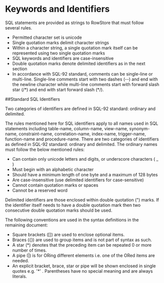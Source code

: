 # Keywords and Identifiers

SQL statements are provided as strings to RowStore that must follow several rules.

-   Permitted character set is unicode
-   Single quotation marks delimit character strings
-   Within a character string, a single quotation mark itself can be represented using two single quotation marks
-   SQL keywords and identifiers are case-insensitive
-   Double quotation marks denote delimited identifiers as in the next section
-   In accordance with SQL-92 standard, comments can be single-line or multi-line. Single-line comments start with two dashes (--) and end with the newline character while multi-line comments start with forward slash star (/\*) and end with start forward slash (\*/).

##Standard SQL Identifiers

Two categories of identifiers are defined in SQL-92 standard: ordinary and delimited.

The rules mentioned here for SQL identifiers apply to all names used in SQL statements including table-name, column-name, view-name, synonym-name, constraint-name, correlation-name, index-name, trigger-name, function-name and procedure-name. There are two categories of identifiers as defined in SQL-92 standard: ordinary and delimited. The ordinary names must follow the below mentioned rules:

-   Can contain only unicode letters and digits, or underscore characters ( \_ )
-   Must begin with an alphabetic character
-   Should have a minimum length of one byte and a maximum of 128 bytes
-   Are case-insensitive (use delimited identifiers for case-sensitive)
-   Cannot contain quotation marks or spaces
-   Cannot be a reserved word

Delimited identifiers are those enclosed within double quotation (") marks. If the identifier itself needs to have a double quotation mark then two consecutive double quotation marks should be used.

The following conventions are used in the syntax definitions in the remaining document:

-   Square brackets (\[\]) are used to enclose optional items.
-   Braces ({}) are used to group items and is not part of syntax as such.
-   A star (\*) denotes that the preceding item can be repeated 0 or more number of times.
-   A pipe (|) is for ORing different elements i.e. one of the ORed items are needed.
-   An explicit bracket, brace, star or pipe will be shown enclosed in single quotes e.g. '\*' . Parentheses have no special meaning and are always literals.


